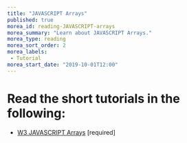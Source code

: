 ```yaml
---
title: "JAVASCRIPT Arrays"
published: true
morea_id: reading-JAVASCRIPT-arrays
morea_summary: "Learn about JAVASCRIPT Arrays."
morea_type: reading
morea_sort_order: 2
morea_labels:
 - Tutorial
morea_start_date: "2019-10-01T12:00"
---
```


# Read the short tutorials in the following:

 - [W3 JAVASCRIPT Arrays](http://www.w3schools.com/php/php_arrays.asp) [required]

